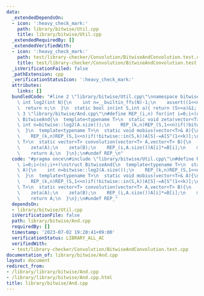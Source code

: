 ```yaml
---
data:
  _extendedDependsOn:
  - icon: ':heavy_check_mark:'
    path: library/bitwise/Util.cpp
    title: library/bitwise/Util.cpp
  _extendedRequiredBy: []
  _extendedVerifiedWith:
  - icon: ':heavy_check_mark:'
    path: test/library-checker/Convolution/BitwiseAndConvolution.test.cpp
    title: test/library-checker/Convolution/BitwiseAndConvolution.test.cpp
  _isVerificationFailed: false
  _pathExtension: cpp
  _verificationStatusIcon: ':heavy_check_mark:'
  attributes:
    links: []
  bundledCode: "#line 2 \"library/bitwise/Util.cpp\"\nnamespace bitwise{\n  static\
    \ int log2(int N){\n    int n=__builtin_ffs(N)-1;\n    assert((1<<n)==N);\n  \
    \  return n;\n  }\n  static bool in(int S,int a){ return (S>>a)&1; }\n}\n#line\
    \ 3 \"library/bitwise/And.cpp\"\n#define REP_(i,n) for(int i=0;i<(n);i++)\nstruct\
    \ BitwiseAnd{\n  template<typename T>\n  static void zeta(vector<T>& A){\n   \
    \ int n=bitwise::log2(A.size());\n    REP_(k,n)REP_(S,1<<n)if(!bitwise::in(S,k))A[S]+=A[S^(1<<k)];\n\
    \  }\n  template<typename T>\n  static void mobius(vector<T>& A){\n    int n=bitwise::log2(A.size());\n\
    \    REP_(k,n)REP_(S,1<<n)if(!bitwise::in(S,k))A[S]-=A[S^(1<<k)];\n  }\n  template<typename\
    \ T>\n  static vector<T> convolution(vector<T> A,vector<T> B){\n    assert(A.size()==B.size());\n\
    \    zeta(A);\n    zeta(B);\n    REP_(i,A.size())A[i]*=B[i];\n    mobius(A);\n\
    \    return A;\n  }\n};\n#undef REP_\n"
  code: "#pragma once\n#include \"library/bitwise/Util.cpp\"\n#define REP_(i,n) for(int\
    \ i=0;i<(n);i++)\nstruct BitwiseAnd{\n  template<typename T>\n  static void zeta(vector<T>&\
    \ A){\n    int n=bitwise::log2(A.size());\n    REP_(k,n)REP_(S,1<<n)if(!bitwise::in(S,k))A[S]+=A[S^(1<<k)];\n\
    \  }\n  template<typename T>\n  static void mobius(vector<T>& A){\n    int n=bitwise::log2(A.size());\n\
    \    REP_(k,n)REP_(S,1<<n)if(!bitwise::in(S,k))A[S]-=A[S^(1<<k)];\n  }\n  template<typename\
    \ T>\n  static vector<T> convolution(vector<T> A,vector<T> B){\n    assert(A.size()==B.size());\n\
    \    zeta(A);\n    zeta(B);\n    REP_(i,A.size())A[i]*=B[i];\n    mobius(A);\n\
    \    return A;\n  }\n};\n#undef REP_"
  dependsOn:
  - library/bitwise/Util.cpp
  isVerificationFile: false
  path: library/bitwise/And.cpp
  requiredBy: []
  timestamp: '2023-07-02 19:20:41+09:00'
  verificationStatus: LIBRARY_ALL_AC
  verifiedWith:
  - test/library-checker/Convolution/BitwiseAndConvolution.test.cpp
documentation_of: library/bitwise/And.cpp
layout: document
redirect_from:
- /library/library/bitwise/And.cpp
- /library/library/bitwise/And.cpp.html
title: library/bitwise/And.cpp
---
```

